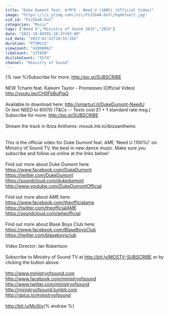 ```yaml
---
title: "Duke Dumont feat. A*M*E - Need U (100%) (Official Video)"
image: "https:\/\/i.ytimg.com\/vi\/FnJIb4A-DuY\/hqdefault.jpg"
vid_id: "FnJIb4A-DuY"
categories: "Music"
tags: ["Need U","Ministry of Sound 2015","2015"]
date: "2021-10-09T01:18:37+03:00"
vid_date: "2013-02-22T10:55:26Z"
duration: "PT3M11S"
viewcount: "42898062"
likeCount: "237838"
dislikeCount: "5574"
channel: "Ministry of Sound"
---
```

{% raw %}Subscribe for more: <a rel="nofollow" target="blank" href="http://po.st/SUBSCRIBE">http://po.st/SUBSCRIBE</a><br /><br />NEW Tchami feat. Kaleem Taylor - Promesses (Official Video) <a rel="nofollow" target="blank" href="http://youtu.be/CH0FbBuPlaQ">http://youtu.be/CH0FbBuPlaQ</a><br /><br />Available to download here: <a rel="nofollow" target="blank" href="http://smarturl.it/DukeDumont-NeedU">http://smarturl.it/DukeDumont-NeedU</a> <br />Or text NEED to 80010 (T&amp;Cs -- Texts cost £1 + 1 standard rate msg.)<br />Subscribe for more: <a rel="nofollow" target="blank" href="http://po.st/SUBSCRIBE">http://po.st/SUBSCRIBE</a><br /><br />Stream the track in Ibiza Anthems: mosuk.lnk.to/ibizaanthems<br /><br /><br />This is the official video for Duke Dumont feat. A*M*E 'Need U (100%)' on Ministry of Sound TV, the best in new dance music. Make sure you subscribe and follow us online at the links below!<br /><br />Find out more about Duke Dumont here:<br /><a rel="nofollow" target="blank" href="https://www.facebook.com/DukeDumont">https://www.facebook.com/DukeDumont</a><br /><a rel="nofollow" target="blank" href="https://twitter.com/DukeDumont">https://twitter.com/DukeDumont</a><br /><a rel="nofollow" target="blank" href="https://soundcloud.com/dukedumont">https://soundcloud.com/dukedumont</a><br /><a rel="nofollow" target="blank" href="http://www.youtube.com/DukeDumontOfficial">http://www.youtube.com/DukeDumontOfficial</a><br /><br />Find out more about A*M*E here: <br /><a rel="nofollow" target="blank" href="https://www.facebook.com/theofficialame">https://www.facebook.com/theofficialame</a><br /><a rel="nofollow" target="blank" href="https://twitter.com/theofficialAME">https://twitter.com/theofficialAME</a><br /><a rel="nofollow" target="blank" href="https://soundcloud.com/ameofficial">https://soundcloud.com/ameofficial</a><br /><br />Find out more about Blasé Boys Club here: <br /><a rel="nofollow" target="blank" href="https://www.facebook.com/BlaseBoysClub">https://www.facebook.com/BlaseBoysClub</a><br /><a rel="nofollow" target="blank" href="https://twitter.com/blaseboysclub">https://twitter.com/blaseboysclub</a><br /><br />Video Director: Ian Robertson<br /><br />Subscribe to Ministry of Sound TV at <a rel="nofollow" target="blank" href="http://bit.ly/MOSTV-SUBSCRIBE">http://bit.ly/MOSTV-SUBSCRIBE</a> or by clicking the button above. <br /><br /><a rel="nofollow" target="blank" href="http://www.ministryofsound.com">http://www.ministryofsound.com</a><br /><a rel="nofollow" target="blank" href="http://www.facebook.com/ministryofsound">http://www.facebook.com/ministryofsound</a><br /><a rel="nofollow" target="blank" href="http://www.twitter.com/ministryofsound">http://www.twitter.com/ministryofsound</a><br /><a rel="nofollow" target="blank" href="http://ministryofsound.tumblr.com">http://ministryofsound.tumblr.com</a><br /><a rel="nofollow" target="blank" href="http://gplus.to/ministryofsound">http://gplus.to/ministryofsound</a><br /><br /><a rel="nofollow" target="blank" href="http://bit.ly/MoStv">http://bit.ly/MoStv</a>{% endraw %}
